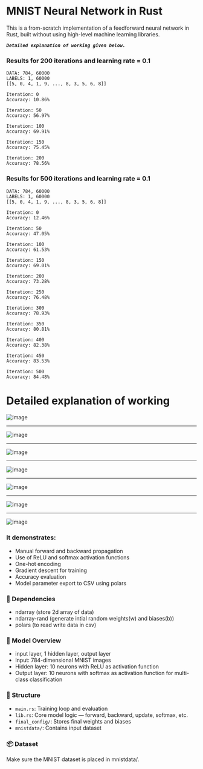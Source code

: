 # MNIST Neural Network in Rust
This is a from-scratch implementation of a feedforward neural network in Rust, built without using high-level machine learning libraries. 

***`Detailed explanation of working given below.`***

### Results for 200 iterations and learning rate = 0.1
```console
DATA: 784, 60000
LABELS: 1, 60000
[[5, 0, 4, 1, 9, ..., 8, 3, 5, 6, 8]]

Iteration: 0
Accuracy: 10.86%

Iteration: 50
Accuracy: 56.97%

Iteration: 100
Accuracy: 69.91%

Iteration: 150
Accuracy: 75.45%

Iteration: 200
Accuracy: 78.56%
```

### Results for 500 iterations and learning rate = 0.1
```console
DATA: 784, 60000
LABELS: 1, 60000
[[5, 0, 4, 1, 9, ..., 8, 3, 5, 6, 8]]

Iteration: 0
Accuracy: 12.46%

Iteration: 50
Accuracy: 47.05%

Iteration: 100
Accuracy: 61.53%

Iteration: 150
Accuracy: 69.01%

Iteration: 200
Accuracy: 73.28%

Iteration: 250
Accuracy: 76.48%

Iteration: 300
Accuracy: 78.93%

Iteration: 350
Accuracy: 80.81%

Iteration: 400
Accuracy: 82.38%

Iteration: 450
Accuracy: 83.53%

Iteration: 500
Accuracy: 84.48%
```


# Detailed explanation of working

![image](https://github.com/user-attachments/assets/774af102-8731-4e89-9ebc-4244546eae36)

---
![image](https://github.com/user-attachments/assets/e70ae6c9-c1b7-405e-beee-4eaabbfc1790)

---
![image](https://github.com/user-attachments/assets/0584ddaf-e02d-41fd-aebb-d82b73fe4961)

---
![image](https://github.com/user-attachments/assets/bc91c226-130d-4b58-bd59-85deab6c2c41)

---
![image](https://github.com/user-attachments/assets/2aaceccc-c4fe-4266-8d90-4e6735fd9ace)

---
![image](https://github.com/user-attachments/assets/a8b4fb77-edbc-487e-8942-e154ab1cba7a)

---
![image](https://github.com/user-attachments/assets/882db8d2-e732-4518-a397-b9d9857c435c)


### It demonstrates:

- Manual forward and backward propagation
- Use of ReLU and softmax activation functions
- One-hot encoding
- Gradient descent for training
- Accuracy evaluation
- Model parameter export to CSV using polars

### 🔧 Dependencies
- ndarray (store 2d array of data)
- ndarray-rand (generate intial random weights(w) and biases(b))
- polars (to read write data in csv)

### 🧠 Model Overview
- input layer, 1 hidden layer, output layer
- Input: 784-dimensional MNIST images
- Hidden layer: 10 neurons with ReLU as activation function 
- Output layer: 10 neurons with softmax as activation function for multi-class classification

### 📂 Structure
- `main.rs`: Training loop and evaluation
- `lib.rs`: Core model logic — forward, backward, update, softmax, etc.
- `final_config/`: Stores final weights and biases
- `mnistdata/`: Contains input dataset

### 📦 Dataset
Make sure the MNIST dataset is placed in mnistdata/.

